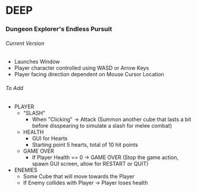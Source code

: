 # DEEP
### Dungeon Explorer's Endless Pursuit

###### Current Version
- Launches Window
- Player character controlled using WASD or Arrow Keys
- Player facing direction dependent on Mouse Cursor Location

###### To Add
- PLAYER
    - "SLASH"
        - When "Clicking" -> Attack (Summon another cube that lasts a bit before disspearing to simulate a slash for melee combat)
    - HEALTH
        - GUI for Hearts
        - Starting point 5 hearts, total of 10 hit points
    - GAME OVER
        - If Player Health == 0 -> GAME OVER (Stop the game action, spawn GUI screen, allow for RESTART or QUIT)
- ENEMIES
    - Some Cube that will move towards the Player
    - If Enemy collides with Player -> Player loses health
